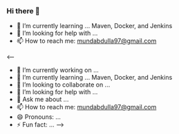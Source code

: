 ### Hi there 👋

- 🌱 I’m currently learning ... Maven, Docker, and Jenkins
- 🤔 I’m looking for help with ...
- 📫 How to reach me: mundabdulla97@gmail.com





<--
- 🔭 I’m currently working on ...
- 🌱 I’m currently learning ... Maven, Docker, and Jenkins
- 👯 I’m looking to collaborate on ...
- 🤔 I’m looking for help with ...
- 💬 Ask me about ...
- 📫 How to reach me: mundabdulla97@gmail.com
- 😄 Pronouns: ...
- ⚡ Fun fact: ...
-->
